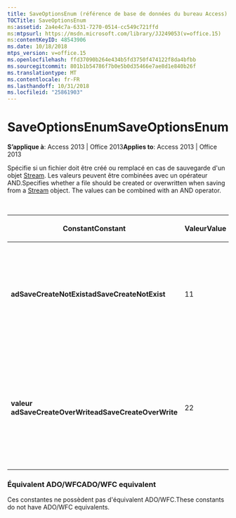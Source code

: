 ```yaml
---
title: SaveOptionsEnum (référence de base de données du bureau Access)
TOCTitle: SaveOptionsEnum
ms:assetid: 2a4e4c7a-6331-7270-0514-cc549c721ffd
ms:mtpsurl: https://msdn.microsoft.com/library/JJ249053(v=office.15)
ms:contentKeyID: 48543906
ms.date: 10/18/2018
mtps_version: v=office.15
ms.openlocfilehash: ffd37090b264e434b5fd3750f474122f8da4bfbb
ms.sourcegitcommit: 801b1b54786f7b0e5b0d35466e7ae8d1e840b26f
ms.translationtype: MT
ms.contentlocale: fr-FR
ms.lasthandoff: 10/31/2018
ms.locfileid: "25861903"
---
```

# <a name="saveoptionsenum"></a><span data-ttu-id="16723-102">SaveOptionsEnum</span><span class="sxs-lookup"><span data-stu-id="16723-102">SaveOptionsEnum</span></span>

<span data-ttu-id="16723-103">**S’applique à**: Access 2013 | Office 2013</span><span class="sxs-lookup"><span data-stu-id="16723-103">**Applies to**: Access 2013 | Office 2013</span></span>

<span data-ttu-id="16723-p101">Spécifie si un fichier doit être créé ou remplacé en cas de sauvegarde d'un objet [Stream](stream-object-ado.md). Les valeurs peuvent être combinées avec un opérateur AND.</span><span class="sxs-lookup"><span data-stu-id="16723-p101">Specifies whether a file should be created or overwritten when saving from a [Stream](stream-object-ado.md) object. The values can be combined with an AND operator.</span></span>

<br/>

<table>
<colgroup>
<col style="width: 33%" />
<col style="width: 33%" />
<col style="width: 33%" />
</colgroup>
<thead>
<tr class="header">
<th><p><span data-ttu-id="16723-106">Constant</span><span class="sxs-lookup"><span data-stu-id="16723-106">Constant</span></span></p></th>
<th><p><span data-ttu-id="16723-107">Valeur</span><span class="sxs-lookup"><span data-stu-id="16723-107">Value</span></span></p></th>
<th><p><span data-ttu-id="16723-108">Description</span><span class="sxs-lookup"><span data-stu-id="16723-108">Description</span></span></p></th>
</tr>
</thead>
<tbody>
<tr class="odd">
<td><p><span data-ttu-id="16723-109"><strong>adSaveCreateNotExist</strong></span><span class="sxs-lookup"><span data-stu-id="16723-109"><strong>adSaveCreateNotExist</strong></span></span></p></td>
<td><p><span data-ttu-id="16723-110">1</span><span class="sxs-lookup"><span data-stu-id="16723-110">1</span></span></p></td>
<td><p><span data-ttu-id="16723-p102">Par défaut. Crée un nouveau fichier si le fichier spécifié par le paramètre <em>FileName</em> n'existe pas déjà.</span><span class="sxs-lookup"><span data-stu-id="16723-p102">Default. Creates a new file if the file specified by the <em>FileName</em> parameter does not already exist.</span></span></p></td>
</tr>
<tr class="even">
<td><p><span data-ttu-id="16723-113"><strong>valeur adSaveCreateOverWrite</strong></span><span class="sxs-lookup"><span data-stu-id="16723-113"><strong>adSaveCreateOverWrite</strong></span></span></p></td>
<td><p><span data-ttu-id="16723-114">2</span><span class="sxs-lookup"><span data-stu-id="16723-114">2</span></span></p></td>
<td><p><span data-ttu-id="16723-115">Remplace le fichier avec les données de l'objet <strong>Stream</strong> ouvert, si le fichier spécifié par le paramètre <em>Filename</em> existe déjà.</span><span class="sxs-lookup"><span data-stu-id="16723-115">Overwrites the file with the data from the currently open <strong>Stream</strong> object, if the file specified by the <em>Filename</em> parameter already exists.</span></span></p></td>
</tr>
</tbody>
</table>


### <a name="adowfc-equivalent"></a><span data-ttu-id="16723-116">Équivalent ADO/WFC</span><span class="sxs-lookup"><span data-stu-id="16723-116">ADO/WFC equivalent</span></span>

<span data-ttu-id="16723-117">Ces constantes ne possèdent pas d'équivalent ADO/WFC.</span><span class="sxs-lookup"><span data-stu-id="16723-117">These constants do not have ADO/WFC equivalents.</span></span>

